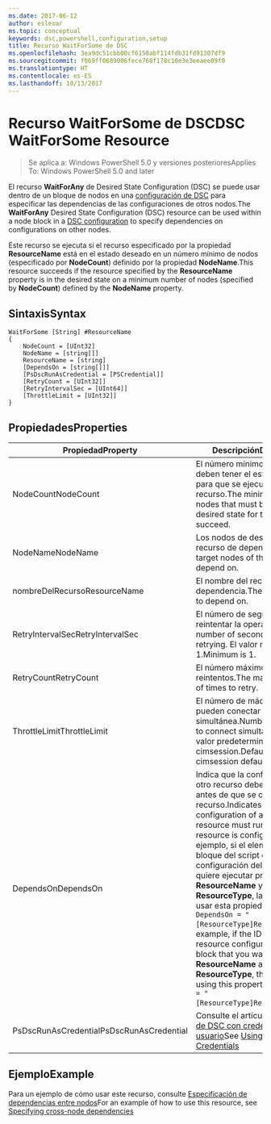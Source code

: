 ```yaml
---
ms.date: 2017-06-12
author: eslesar
ms.topic: conceptual
keywords: dsc,powershell,configuration,setup
title: Recurso WaitForSome de DSC
ms.openlocfilehash: 3ea9dc51cbb00cf6158abf114fdb31fd91307df9
ms.sourcegitcommit: f069ff0689006fece768f178c10e3e3eeaee09f0
ms.translationtype: HT
ms.contentlocale: es-ES
ms.lasthandoff: 10/13/2017
---
```

# <a name="dsc-waitforsome-resource"></a><span data-ttu-id="a8932-103">Recurso WaitForSome de DSC</span><span class="sxs-lookup"><span data-stu-id="a8932-103">DSC WaitForSome Resource</span></span>

> <span data-ttu-id="a8932-104">Se aplica a: Windows PowerShell 5.0 y versiones posteriores</span><span class="sxs-lookup"><span data-stu-id="a8932-104">Applies To: Windows PowerShell 5.0 and later</span></span>

<span data-ttu-id="a8932-105">El recurso **WaitForAny** de Desired State Configuration (DSC) se puede usar dentro de un bloque de nodos en una [configuración de DSC](configurations.md) para especificar las dependencias de las configuraciones de otros nodos.</span><span class="sxs-lookup"><span data-stu-id="a8932-105">The **WaitForAny** Desired State Configuration (DSC) resource can be used within a node block in a [DSC configuration](configurations.md) to specify dependencies on configurations on other nodes.</span></span>

<span data-ttu-id="a8932-106">Este recurso se ejecuta si el recurso especificado por la propiedad **ResourceName** está en el estado deseado en un número mínimo de nodos (especificado por **NodeCount**) definido por la propiedad **NodeName**.</span><span class="sxs-lookup"><span data-stu-id="a8932-106">This resource succeeds if the resource specified by the **ResourceName** property is in the desired state on a minimum number of nodes (specified by **NodeCount**) defined by the **NodeName** property.</span></span> 


## <a name="syntax"></a><span data-ttu-id="a8932-107">Sintaxis</span><span class="sxs-lookup"><span data-stu-id="a8932-107">Syntax</span></span>

```
WaitForSome [String] #ResourceName
{
    NodeCount = [UInt32]
    NodeName = [string[]]
    ResourceName = [string]
    [DependsOn = [string[]]]
    [PsDscRunAsCredential = [PSCredential]]
    [RetryCount = [UInt32]]
    [RetryIntervalSec = [UInt64]]
    [ThrottleLimit = [UInt32]]
}
```

## <a name="properties"></a><span data-ttu-id="a8932-108">Propiedades</span><span class="sxs-lookup"><span data-stu-id="a8932-108">Properties</span></span>

|  <span data-ttu-id="a8932-109">Propiedad</span><span class="sxs-lookup"><span data-stu-id="a8932-109">Property</span></span>  |  <span data-ttu-id="a8932-110">Descripción</span><span class="sxs-lookup"><span data-stu-id="a8932-110">Description</span></span>   | 
|---|---| 
| <span data-ttu-id="a8932-111">NodeCount</span><span class="sxs-lookup"><span data-stu-id="a8932-111">NodeCount</span></span>| <span data-ttu-id="a8932-112">El número mínimo de nodos que deben tener el estado deseado para que se ejecute este recurso.</span><span class="sxs-lookup"><span data-stu-id="a8932-112">The minimum number of nodes that must be in the desired state for this resource to succeed.</span></span>|
| <span data-ttu-id="a8932-113">NodeName</span><span class="sxs-lookup"><span data-stu-id="a8932-113">NodeName</span></span>| <span data-ttu-id="a8932-114">Los nodos de destino del recurso de dependencia.</span><span class="sxs-lookup"><span data-stu-id="a8932-114">The target nodes of the resource to depend on.</span></span>| 
| <span data-ttu-id="a8932-115">nombreDelRecurso</span><span class="sxs-lookup"><span data-stu-id="a8932-115">ResourceName</span></span>| <span data-ttu-id="a8932-116">El nombre del recurso de dependencia.</span><span class="sxs-lookup"><span data-stu-id="a8932-116">The resource name to depend on.</span></span>| 
| <span data-ttu-id="a8932-117">RetryIntervalSec</span><span class="sxs-lookup"><span data-stu-id="a8932-117">RetryIntervalSec</span></span>| <span data-ttu-id="a8932-118">El número de segundos antes de reintentar la operación.</span><span class="sxs-lookup"><span data-stu-id="a8932-118">The number of seconds before retrying.</span></span> <span data-ttu-id="a8932-119">El valor mínimo es 1.</span><span class="sxs-lookup"><span data-stu-id="a8932-119">Minimum is 1.</span></span>| 
| <span data-ttu-id="a8932-120">RetryCount</span><span class="sxs-lookup"><span data-stu-id="a8932-120">RetryCount</span></span>| <span data-ttu-id="a8932-121">El número máximo de reintentos.</span><span class="sxs-lookup"><span data-stu-id="a8932-121">The maximum number of times to retry.</span></span>| 
| <span data-ttu-id="a8932-122">ThrottleLimit</span><span class="sxs-lookup"><span data-stu-id="a8932-122">ThrottleLimit</span></span>| <span data-ttu-id="a8932-123">El número de máquinas que se pueden conectar de forma simultánea.</span><span class="sxs-lookup"><span data-stu-id="a8932-123">Number of machines to connect simultaneously.</span></span> <span data-ttu-id="a8932-124">El valor predeterminado es new-cimsession.</span><span class="sxs-lookup"><span data-stu-id="a8932-124">Default is new-cimsession default.</span></span>| 
| <span data-ttu-id="a8932-125">DependsOn</span><span class="sxs-lookup"><span data-stu-id="a8932-125">DependsOn</span></span> | <span data-ttu-id="a8932-126">Indica que la configuración de otro recurso debe ejecutarse antes de que se configure este recurso.</span><span class="sxs-lookup"><span data-stu-id="a8932-126">Indicates that the configuration of another resource must run before this resource is configured.</span></span> <span data-ttu-id="a8932-127">Por ejemplo, si el elemento ID del bloque del script de configuración del recurso que quiere ejecutar primero es __ResourceName__ y su tipo es __ResourceType__, la sintaxis para usar esta propiedad es `DependsOn = "[ResourceType]ResourceName"`.</span><span class="sxs-lookup"><span data-stu-id="a8932-127">For example, if the ID of the resource configuration script block that you want to run first is __ResourceName__ and its type is __ResourceType__, the syntax for using this property is `DependsOn = "[ResourceType]ResourceName"`.</span></span>|
| <span data-ttu-id="a8932-128">PsDscRunAsCredential</span><span class="sxs-lookup"><span data-stu-id="a8932-128">PsDscRunAsCredential</span></span> | <span data-ttu-id="a8932-129">Consulte el artículo sobre el [uso de DSC con credenciales de usuario](https://docs.microsoft.com/en-us/powershell/dsc/runasuser)</span><span class="sxs-lookup"><span data-stu-id="a8932-129">See [Using DSC with User Credentials](https://docs.microsoft.com/en-us/powershell/dsc/runasuser)</span></span> |


## <a name="example"></a><span data-ttu-id="a8932-130">Ejemplo</span><span class="sxs-lookup"><span data-stu-id="a8932-130">Example</span></span>

<span data-ttu-id="a8932-131">Para un ejemplo de cómo usar este recurso, consulte [Especificación de dependencias entre nodos](crossNodeDependencies.md)</span><span class="sxs-lookup"><span data-stu-id="a8932-131">For an example of how to use this resource, see [Specifying cross-node dependencies](crossNodeDependencies.md)</span></span>

